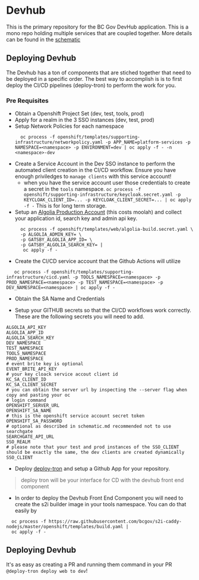 
# Devhub
 
 This is the primary repository for the BC Gov DevHub application. This is a mono repo holding multiple services that are coupled together. More details can be found in the [schematic](./schematic.md)
  

## Deploying Devhub

The Devhub has a ton of components that are stiched together that need to be deployed in a specific order. The best way to accomplish is is to first deploy the CI/CD pipelines (deploy-tron) to perform the work for you. 

### Pre Requisites
- Obtain a Openshift Project Set (dev, test, tools, prod)
- Apply for a realm in the 3 SSO instances (dev, test, prod)
- Setup Network Policies for each namespace
  ```
    oc process -f openshift/templates/supporting-infrastructure/networkpolicy.yaml -p APP_NAME=platform-services -p NAMESPACE=<namespace> -p ENVIRONMENT=dev | oc apply -f - -n <namespace>-dev
  ```
- Create a Service Account in the Dev SSO instance to perform the automated client creation in the CI/CD workflow. Ensure you have enough priviledges to `manage clients` with this service account!
  - when you have the service account user those credentials to create a secret in the `tools` namespace. `oc process -f openshift/supporting-infrastructure/keycloak.secret.yaml -p KEYCLOAK_CLIENT_ID=... -p KEYCLOAK_CLIENT_SECRET=... | oc apply -f -` This is for long term storage.
- Setup an [Algolia Production Account](https://algolia.com) (this costs moolah) and collect your application id, search key and admin api key. 
  ```
    oc process -f openshift/templates/web/algolia-build.secret.yaml \ 
    -p ALGOLIA_ADMIN_KEY= \
    -p GATSBY_ALGOLIA_APP_ID= \
    -p GATSBY_ALGOLIA_SEARCH_KEY= |
     oc apply -f -
  ```
- Create the CI/CD service account that the Github Actions will utilize
```
   oc process -f openshift/templates/supporting-infrastructure/cicd.yaml -p TOOLS_NAMESPACE=<namespace> -p PROD_NAMESPACE=<namespace> -p TEST_NAMESPACE=<namespace> -p DEV_NAMESPACE=<namespace> | oc apply -f -
```
  - Obtain the SA Name and Credentials

- Setup your GITHUB secrets so that the CI/CD workflows work correctly. These are the following secrets you will need to add.
```
ALGOLIA_API_KEY
ALGOLIA_APP_ID
ALGOLIA_SEARCH_KEY
DEV_NAMESPACE
TEST_NAMESPACE
TOOLS_NAMESPACE
PROD_NAMESPACE
# event brite key is optional
EVENT_BRITE_API_KEY 
# your key cloack service accout client id
KC_SA_CLIENT_ID
KC_SA_CLIENT_SECRET
# you can obtain the server url by inspecting the --server flag when copy and pasting your oc 
# login command
OPENSHIFT_SERVER_URL
OPENSHIFT_SA_NAME
# this is the openshift service account secret token
OPENSHIFT_SA_PASSWORD
# optional as described in schematic.md recommended not to use searchgate
SEARCHGATE_API_URL
SSO_REALM
# please note that your test and prod instances of the SSO_CLIENT should be exactly the same, the dev clients are created dynamically
SSO_CLIENT
```

- Deploy [deploy-tron](https://github.com/patricksimonian/deploy-tron#building-and-deploying-on-openshift) and setup a Github App for your repository.

> deploy tron will be your interface for CD with the devhub front end component

- In order to deploy the Devhub Front End Component you will need to create the s2i builder image in your tools namespace. You can do that easily by
```
  oc process -f https://raw.githubusercontent.com/bcgov/s2i-caddy-nodejs/master/openshift/templates/build.yaml | 
  oc apply -f -
```



## Deploying Devhub

It's as easy as creating a PR and running them command in your PR `@deploy-tron deploy web to dev`! 
